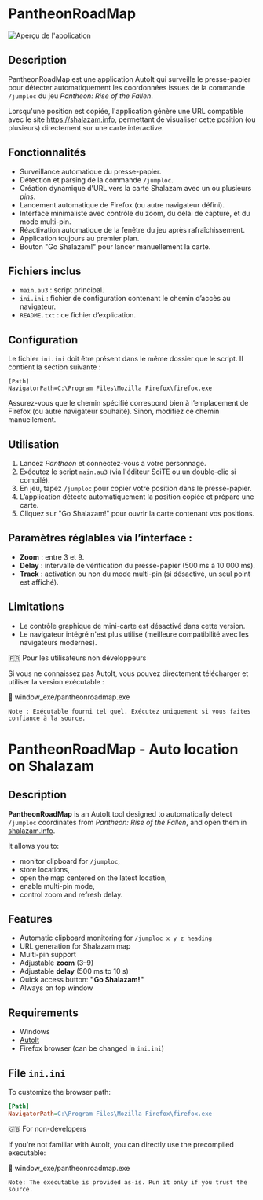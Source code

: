 PantheonRoadMap
===============

![Aperçu de l'application](/Penflam/Pantheon_Tools_Map/raw/main/public/image/pantheonroadmap.png)

Description
-----------
PantheonRoadMap est une application AutoIt qui surveille le presse-papier pour détecter automatiquement les coordonnées issues de la commande `/jumploc` du jeu *Pantheon: Rise of the Fallen*.

Lorsqu'une position est copiée, l'application génère une URL compatible avec le site https://shalazam.info, permettant de visualiser cette position (ou plusieurs) directement sur une carte interactive.

Fonctionnalités
---------------
- Surveillance automatique du presse-papier.
- Détection et parsing de la commande `/jumploc`.
- Création dynamique d'URL vers la carte Shalazam avec un ou plusieurs *pins*.
- Lancement automatique de Firefox (ou autre navigateur défini).
- Interface minimaliste avec contrôle du zoom, du délai de capture, et du mode multi-pin.
- Réactivation automatique de la fenêtre du jeu après rafraîchissement.
- Application toujours au premier plan.
- Bouton "Go Shalazam!" pour lancer manuellement la carte.

Fichiers inclus
---------------
- `main.au3` : script principal.
- `ini.ini` : fichier de configuration contenant le chemin d’accès au navigateur.
- `README.txt` : ce fichier d’explication.

Configuration
-------------
Le fichier `ini.ini` doit être présent dans le même dossier que le script. Il contient la section suivante :

```
[Path]
NavigatorPath=C:\Program Files\Mozilla Firefox\firefox.exe

```


Assurez-vous que le chemin spécifié correspond bien à l’emplacement de Firefox (ou autre navigateur souhaité). Sinon, modifiez ce chemin manuellement.

Utilisation
-----------
1. Lancez *Pantheon* et connectez-vous à votre personnage.
2. Exécutez le script `main.au3` (via l'éditeur SciTE ou un double-clic si compilé).
3. En jeu, tapez `/jumploc` pour copier votre position dans le presse-papier.
4. L’application détecte automatiquement la position copiée et prépare une carte.
5. Cliquez sur "Go Shalazam!" pour ouvrir la carte contenant vos positions.

Paramètres réglables via l’interface :
--------------------------------------
- **Zoom** : entre 3 et 9.
- **Delay** : intervalle de vérification du presse-papier (500 ms à 10 000 ms).
- **Track** : activation ou non du mode multi-pin (si désactivé, un seul point est affiché).

Limitations
-----------
- Le contrôle graphique de mini-carte est désactivé dans cette version.
- Le navigateur intégré n'est plus utilisé (meilleure compatibilité avec les navigateurs modernes).

🇫🇷 Pour les utilisateurs non développeurs

Si vous ne connaissez pas AutoIt, vous pouvez directement télécharger et utiliser la version exécutable :

📁 window_exe/pantheonroadmap.exe

    Note : Exécutable fourni tel quel. Exécutez uniquement si vous faites confiance à la source.




# PantheonRoadMap - Auto location on Shalazam

## Description

**PantheonRoadMap** is an AutoIt tool designed to automatically detect `/jumploc` coordinates from *Pantheon: Rise of the Fallen*, and open them in [shalazam.info](https://shalazam.info/maps/1).

It allows you to:
- monitor clipboard for `/jumploc`,
- store locations,
- open the map centered on the latest location,
- enable multi-pin mode,
- control zoom and refresh delay.

## Features

- Automatic clipboard monitoring for `/jumploc x y z heading`
- URL generation for Shalazam map
- Multi-pin support
- Adjustable **zoom** (3–9)
- Adjustable **delay** (500 ms to 10 s)
- Quick access button: **"Go Shalazam!"**
- Always on top window

## Requirements

- Windows
- [AutoIt](https://www.autoitscript.com/site/autoit/)
- Firefox browser (can be changed in `ini.ini`)

## File `ini.ini`

To customize the browser path:

```ini
[Path]
NavigatorPath=C:\Program Files\Mozilla Firefox\firefox.exe
```
🇬🇧 For non-developers

If you're not familiar with AutoIt, you can directly use the precompiled executable:

📁 window_exe/pantheonroadmap.exe

    Note: The executable is provided as-is. Run it only if you trust the source.

